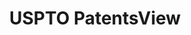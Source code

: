 ---
layout: default
bigquery: https://console.cloud.google.com/bigquery?p=patents-public-data&d=patentsview&page=dataset
citation: Attribution should be given to PatentsView for use, distribution, or derivative
  works.
code: https://github.com/CSSIP-AIR/PatentsView-Code-Snippets/
contributors: USPTO
cost: None
description: 'PatentsView includes US patent data including raw data (summaries, applications,
  pregrant applications), disambugations of inventors and assignees, and inventor
  gender estimates.  Also foreign priority data, # of figures and sheets, and government
  interest statements.'
documentation: https://patentsview.org/query/builder-faqs
last_edit: Mon, 04 Apr 2022 19:02:57 GMT
location: https://patentsview.org/
maintained_by: USPTO
record_creation_timestamp: 12/2/2020 17:20:46
schema_fields: '[''rawassignee_id'', ''disamb_assignee_id_20191231'', ''ipc_class'',
  ''level_two'', ''classification_level'', ''disamb_inventor_id_20171003'', ''group_id'',
  ''lawyer_id'', ''classification_value'', ''withdrawn'', ''rawinventor_id'', ''disamb_inventor_id_20170307'',
  ''disamb_inventor_id_20200929'', ''latin_name'', ''field_id'', ''deceased'', ''sequence'',
  ''disamb_inventor_id_20190820'', ''group'', ''f371_date'', ''applicant_type'', ''male'',
  ''organization'', ''disamb_assignee_id_20200929'', ''disamb_inventor_id_20200331'',
  ''abstract'', ''designation'', ''section'', ''rule_47'', ''disamb_inventor_id_20200630'',
  ''disamb_inventor_id_20191231'', ''country_transformed'', ''dependent'', ''publication_number'',
  ''disamb_assignee_id_20200331'', ''num'', ''state_fips'', ''reldocno'', ''id'',
  ''filename'', ''male_flag'', ''subcategory_id'', ''kind'', ''country'', ''name_last'',
  ''num_sheets'', ''disamb_assignee_id_20181127'', ''latitude'', ''term_grant'', ''exemplary'',
  ''level_three'', ''type'', ''date'', ''action_date'', ''disamb_assignee_id_20200630'',
  ''_102_date'', ''application_id'', ''rawlocation_id'', ''gi_statement'', ''fname'',
  ''f102_date'', ''lapse_of_patent'', ''category'', ''latlong'', ''series_code'',
  ''uuid'', ''level_one'', ''term_extension'', ''field_title'', ''disamb_assignee_id_20191008'',
  ''classification_status'', ''sector_title'', ''city'', ''name_first'', ''disamb_inventor_id_20201229'',
  ''disamb_inventor_id_20170808'', ''num_claims'', ''disamb_assignee_id_20190312'',
  ''symbol_position'', ''title'', ''doc_type'', ''disamb_inventor_id_20190312'', ''num_figures'',
  ''location_id'', ''number'', ''disamb_inventor_id_20180528'', ''county_fips'', ''subclass_id'',
  ''_371_date'', ''citation_id'', ''main_group'', ''length'', ''rel_id'', ''disclaimer_date'',
  ''organization_id'', ''name'', ''disamb_inventor_id_20181127'', ''subgroup'', ''doctype'',
  ''attribution_status'', ''longitude'', ''role'', ''subclass'', ''disamb_inventor_id_20171226'',
  ''disamb_inventor_id_20191008'', ''assignee_id'', ''variety'', ''classification_data_source'',
  ''section_id'', ''term_disclaimer'', ''relkind'', ''lname'', ''subgroup_id'', ''mainclass_id'',
  ''ipc_version_indicator'', ''county'', ''subsection_id'', ''patent_id'', ''state'',
  ''inventor_id'', ''text'', ''status'', ''category_id'', ''contract_award_number'',
  ''disamb_assignee_id_20190820'']'
shortname: patentsview
tags:
- disambiguation
- United States
- gender
terms_of_use: Creative Commons Attribution 4.0 International License.
timeframe: 1963-1999
title: USPTO PatentsView
uuid: cf1780b1-e265-4e49-8d1d-83b9cfe0fd9a
---